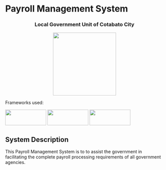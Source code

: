 <h1> Payroll Management System </h1>

<h3 align="center"> Local Government Unit of Cotabato City </h3>

<p align="center">  
  <img src = "https://user-images.githubusercontent.com/110186183/182506152-bbcefe1f-0d3a-4f1b-923e-e83532c60e55.png" width="200" height="200">

</p>

<p> Frameworks used:</p>
<img src = "https://upload.wikimedia.org/wikipedia/commons/thumb/3/36/Logo.min.svg/2560px-Logo.min.svg.png" width="130" height="50">
<img src = "https://www.kindpng.com/picc/m/296-2968253_1460px-react-logo-react-native-logo-png-transparent.png" width="130" height="50">
<img src = "https://download.logo.wine/logo/MySQL/MySQL-Logo.wine.png" width="130" height="50">
     
     
<h2>System Description</h2>
<p>
  This Payroll Management System is to to assist the government in facilitating the complete payroll processing requirements of all government agencies.
